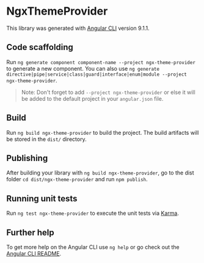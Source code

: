 # NgxThemeProvider

This library was generated with [Angular CLI](https://github.com/angular/angular-cli) version 9.1.1.

## Code scaffolding

Run `ng generate component component-name --project ngx-theme-provider` to generate a new component. You can also use `ng generate directive|pipe|service|class|guard|interface|enum|module --project ngx-theme-provider`.
> Note: Don't forget to add `--project ngx-theme-provider` or else it will be added to the default project in your `angular.json` file. 

## Build

Run `ng build ngx-theme-provider` to build the project. The build artifacts will be stored in the `dist/` directory.

## Publishing

After building your library with `ng build ngx-theme-provider`, go to the dist folder `cd dist/ngx-theme-provider` and run `npm publish`.

## Running unit tests

Run `ng test ngx-theme-provider` to execute the unit tests via [Karma](https://karma-runner.github.io).

## Further help

To get more help on the Angular CLI use `ng help` or go check out the [Angular CLI README](https://github.com/angular/angular-cli/blob/master/README.md).
